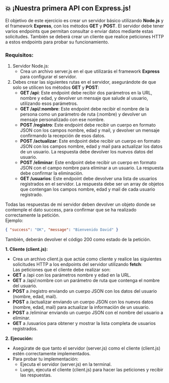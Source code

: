 ## 💥 ¡Nuestra primera API con Express.js!

El objetivo de este ejercicio es crear un servidor básico utilizando **Node.js** y el framework **Express**, con los métodos **GET** y **POST**. El servidor debe tener varios endpoints que permitan consultar o enviar datos mediante estas solicitudes. También se deberá crear un cliente que realice peticiones HTTP a estos endpoints para probar su funcionamiento.

### Requisitos:

1. Servidor Node.js:
    -  Crea un archivo server.js en el que utilizarás el framework **Express** para configurar el servidor.
2. Debes crear las siguientes rutas en el servidor, asegurándote de que solo se utilicen los métodos **GET** y **POST**:
   - **GET /api**: Este endpoint debe recibir dos parámetros en la URL, nombre y edad, y devolver un mensaje que salude al usuario, utilizando esos parámetros.
   - **GET /api/:nombre**: Este endpoint debe recibir el nombre de la persona como un parámetro de ruta (:nombre) y devolver un mensaje personalizado con ese nombre.
   - **POST /registro**: Este endpoint debe recibir un cuerpo en formato JSON con los campos nombre, edad y mail, y devolver un mensaje confirmando la recepción de esos datos.
   - **POST /actualizar**: Este endpoint debe recibir un cuerpo en formato JSON con los campos nombre, edad y mail para actualizar los datos de un usuario. La respuesta debe devolver los nuevos datos del usuario.
   - **POST /eliminar**: Este endpoint debe recibir un cuerpo en formato JSON con el campo nombre para eliminar a un usuario. La respuesta debe confirmar la eliminación.
   - **GET /usuarios**: Este endpoint debe devolver una lista de usuarios registrados en el servidor. La respuesta debe ser un array de objetos que contengan los campos nombre, edad y mail de cada usuario registrado.  

Todas las respuestas de mi servidor deben devolver un objeto donde se contemple el dato success, para confirmar que se ha realizado correctamente la petición.  
   Ejemplo: 
   ```json
   { "success": "OK", "message": "Bienvenido David" }
   ```  
También, deberán devolver el código 200 como estado de la petición.  

**1. Cliente (client.js):**  
- Crea un archivo client.js que actúe como cliente y realice las siguientes solicitudes HTTP a los endpoints del servidor utilizando **fetch**:  
Las peticiones que el cliente debe realizar son:
- **GET** a /api con los parámetros nombre y edad en la URL.
- **GET** a /api/:nombre con un parámetro de ruta que contenga el nombre del usuario.
- **POST** a /registro enviando un cuerpo JSON con los datos del usuario (nombre, edad, mail).
- **POST** a /actualizar enviando un cuerpo JSON con los nuevos datos (nombre, edad, mail) para actualizar la información de un usuario.
- **POST** a /eliminar enviando un cuerpo JSON con el nombre del usuario a eliminar.
- **GET** a /usuarios para obtener y mostrar la lista completa de usuarios registrados.

**2. Ejecución:**  
- Asegúrate de que tanto el servidor (server.js) como el cliente (client.js) estén correctamente implementados.
- Para probar tu implementación:
    - Ejecuta el servidor (server.js) en la terminal.
    - Luego, ejecuta el cliente (client.js) para hacer las peticiones y recibir las respuestas.